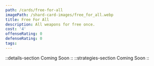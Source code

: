 ```yaml
---
path: /cards/free-for-all
imagePath: /shard-card-images/free_for_all.webp
title: Free For All
description: All weapons for free once.
cost: '4'
offenseRating: 0
defenseRating: 0
tags:
---
```

::details-section
Coming Soon
::
::strategies-section
Coming Soon
::
